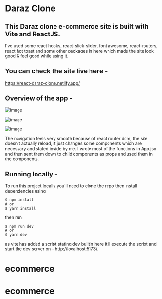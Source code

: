# Daraz Clone

## This Daraz clone e-commerce site is built with Vite and ReactJS.

I've used some react hooks, react-slick-slider, font awesome, react-routers, react hot toast and some other packages in here which made the site look good & feel good while using it.

## You can check the site live here - 

https://react-daraz-clone.netlify.app/

## Overview of the app - 

![image](https://github.com/ArshadChowdhury/react-eCommerce-app-interview/assets/86738490/391557c7-091b-4842-a079-d82984fac897)

![image](https://github.com/ArshadChowdhury/react-eCommerce-app-interview/assets/86738490/f8259960-2c0f-4397-866f-d03a982a98a7)

![image](https://github.com/ArshadChowdhury/react-eCommerce-app-interview/assets/86738490/7e3cb152-6e47-468c-978a-5f2f6b0722e1)

The navigation feels very smooth because of react router dom, the site doesn't actually reload, it just changes some components which are necessary and stated inside by me.
I wrote most of the functions in App.jsx and then sent them down to child components as props and used them in the components.

## Running locally - 

To run this project locally you'll need to clone the repo then install dependencies using 

```
$ npm install
# or
$ yarn install
``` 

then run 

```
$ npm run dev
# or
$ yarn dev
``` 

as vite has added a script stating dev builtin here it'll execute the script and start the dev server on - http://localhost:5173/.


# ecommerce
# ecommerce
